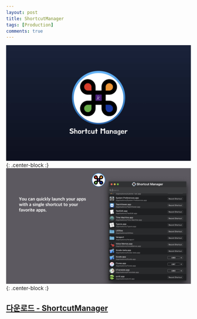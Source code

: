 ```yaml
---
layout: post
title: ShortcutManager
tags: [Production]
comments: true
---
```


![](/img/production/ShortcutManager/001.jpeg){: .center-block :}
![](/img/production/ShortcutManager/002.jpeg){: .center-block :}

## [다운로드 - ShortcutManager](https://apps.apple.com/kr/app/id1469338310)
